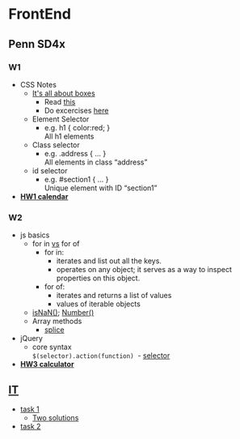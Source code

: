 # FrontEnd
## Penn SD4x
### W1
- CSS Notes
  - [It's all about boxes](https://developer.mozilla.org/en-US/docs/Learn/Getting_started_with_the_web/CSS_basics#Boxes_boxes_it's_all_about_boxes)
    - Read [this](https://developer.mozilla.org/en-US/docs/Learn/CSS)
    - Do excercises [here](https://www.w3schools.com/css/default.asp)
  - Element Selector
    - e.g. h1 { color:red; } <br>
        All h1 elements
  - Class selector
    - e.g. .address { ... } <br>
        All elements in class “address”
  - id selector
    - e.g. #section1 { ... } <br>
        Unique element with ID “section1”
- [**HW1 calendar**](https://codepen.io/l1n4n/pen/KRwovy/)
### W2
- js basics
  - for in [vs](https://www.typescriptlang.org/docs/handbook/iterators-and-generators.html) for of
    - for in: 
        - iterates and list out all the keys.
        - operates on any object; it serves as a way to inspect properties on this object.
    - for of: 
        - iterates and returns a list of values
        - values of iterable objects
  - [isNaN()](https://www.w3schools.com/jsref/jsref_isnan.asp); [Number()](https://www.w3schools.com/jsref/jsref_number.asp)
  - Array methods
    - [splice](https://developer.mozilla.org/en-US/docs/Web/JavaScript/Reference/Global_Objects/Array/splice)
- jQuery
  - core syntax<br>
  `$(selector).action(function)`
  - [selector](https://www.w3schools.com/jquery/jquery_selectors.asp) 
- [**HW3 calculator**](https://codepen.io/l1n4n/pen/NMGzao)
## [IT](http://www.jnshu.com/)
- [task 1](http://www.jnshu.com/task/1/33/detail//#0)
  - [Two solutions](https://codepen.io/l1n4n/pen/BxaaKR)
- [task 2](http://www.jnshu.com/task/1/34/detail//#0)
